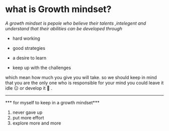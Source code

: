 # **what is Growth mindset?**

*A growth mindset is pepole who believe their talents ,intelegent and understand that their abilities can be developed through*

- hard working

- good strategies

- a desire to learn

- keep up with the challenges

 which mean how much you give you will take. so we should keep in mind that you are the only one who is responsible for your mind you could leave it idle 😑 or develop it 🧐 .

 ________________

 *** for myself to keep  in a growth mindset***

 1. never gave up
 2. put more effort
 3. explore more and more
